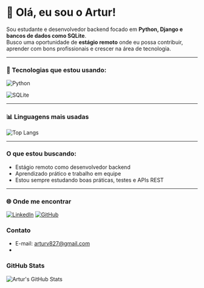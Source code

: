 # 👋 Olá, eu sou o Artur!

Sou estudante e desenvolvedor backend focado em **Python, Django e bancos de dados como SQLite**.  
Busco uma oportunidade de **estágio remoto** onde eu possa contribuir, aprender com bons profissionais e crescer na área de tecnologia.

---

### 🚀 Tecnologias que estou usando:
![Python](https://img.shields.io/badge/Python-3776AB?style=for-the-badge&logo=python&logoColor=white)

![SQLite](https://img.shields.io/badge/SQLite-003B57?style=for-the-badge&logo=sqlite&logoColor=white)

---
### 📊 Linguagens mais usadas
![Top Langs](https://github-readme-stats.vercel.app/api/top-langs/?username=ogxrtur&layout=compact&theme=dark)

---

###  O que estou buscando:
-  Estágio remoto como desenvolvedor backend
-  Aprendizado prático e trabalho em equipe
-  Estou sempre estudando boas práticas, testes e APIs REST

---

### 🌐 Onde me encontrar
[![LinkedIn](https://img.shields.io/badge/-LinkedIn-0A66C2?style=flat-square&logo=linkedin&logoColor=white)](https://linkedin.com/in/ogxrtur)
[![GitHub](https://img.shields.io/badge/-GitHub-181717?style=flat-square&logo=github&logoColor=white)](https://github.com/ogxrtur)

###  Contato
-  E-mail: arturv827@gmail.com
-  
###  GitHub Stats
![Artur's GitHub Stats](https://github-readme-stats.vercel.app/api?username=ogxrtur&show_icons=true&theme=radical)
